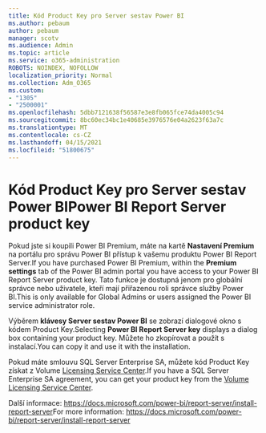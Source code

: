 ```yaml
---
title: Kód Product Key pro Server sestav Power BI
ms.author: pebaum
author: pebaum
manager: scotv
ms.audience: Admin
ms.topic: article
ms.service: o365-administration
ROBOTS: NOINDEX, NOFOLLOW
localization_priority: Normal
ms.collection: Adm_O365
ms.custom:
- "1305"
- "2500001"
ms.openlocfilehash: 5dbb7121638f56587e3e8fb065fce74da4005c94
ms.sourcegitcommit: 8bc60ec34bc1e40685e3976576e04a2623f63a7c
ms.translationtype: MT
ms.contentlocale: cs-CZ
ms.lasthandoff: 04/15/2021
ms.locfileid: "51800675"
---
```

# <a name="power-bi-report-server-product-key"></a><span data-ttu-id="52488-102">Kód Product Key pro Server sestav Power BI</span><span class="sxs-lookup"><span data-stu-id="52488-102">Power BI Report Server product key</span></span>

<span data-ttu-id="52488-103">Pokud jste si koupili Power BI Premium, máte na kartě **Nastavení Premium** na portálu pro správu Power BI přístup k vašemu produktu Power BI Report Server.</span><span class="sxs-lookup"><span data-stu-id="52488-103">If you have purchased Power BI Premium, within the **Premium settings** tab of the Power BI admin portal you have access to your Power BI Report Server product key.</span></span> <span data-ttu-id="52488-104">Tato funkce je dostupná jenom pro globální správce nebo uživatele, kteří mají přiřazenou roli správce služby Power BI.</span><span class="sxs-lookup"><span data-stu-id="52488-104">This is only available for Global Admins or users assigned the Power BI service administrator role.</span></span>

<span data-ttu-id="52488-105">Výběrem **klávesy Server sestav Power BI** se zobrazí dialogové okno s kódem Product Key.</span><span class="sxs-lookup"><span data-stu-id="52488-105">Selecting **Power BI Report Server key** displays a dialog box containing your product key.</span></span> <span data-ttu-id="52488-106">Můžete ho zkopírovat a použít s instalací.</span><span class="sxs-lookup"><span data-stu-id="52488-106">You can copy it and use it with the installation.</span></span>

<span data-ttu-id="52488-107">Pokud máte smlouvu SQL Server Enterprise SA, můžete kód Product Key získat z Volume [Licensing Service Center](https://www.microsoft.com/Licensing/servicecenter/).</span><span class="sxs-lookup"><span data-stu-id="52488-107">If you have a SQL Server Enterprise SA agreement, you can get your product key from the [Volume Licensing Service Center](https://www.microsoft.com/Licensing/servicecenter/).</span></span>

<span data-ttu-id="52488-108">Další informace: https://docs.microsoft.com/power-bi/report-server/install-report-server</span><span class="sxs-lookup"><span data-stu-id="52488-108">For more information: https://docs.microsoft.com/power-bi/report-server/install-report-server</span></span>
